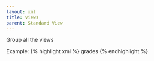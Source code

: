 ```yaml
---
layout: xml
title: views
parent: Standard View
---
```

Group all the views

Example:
{% highlight xml %}
    <views>
        <view>
            <name>grades</name>
            <tables>
                <table>
{% endhighlight %}

